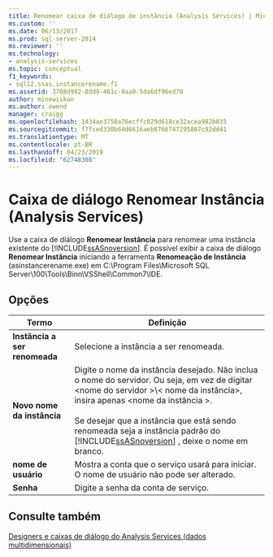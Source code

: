 ```yaml
---
title: Renomear caixa de diálogo de instância (Analysis Services) | Microsoft Docs
ms.custom: ''
ms.date: 06/13/2017
ms.prod: sql-server-2014
ms.reviewer: ''
ms.technology:
- analysis-services
ms.topic: conceptual
f1_keywords:
- sql12.ssas.instancerename.f1
ms.assetid: 3708d992-8dd9-461c-8aa0-5da6df96ed70
author: minewiskan
ms.author: owend
manager: craigg
ms.openlocfilehash: 1434ae3750a76ecffc029d618ce32acea982b035
ms.sourcegitcommit: f7fced330b64d6616aeb8766747295807c92dd41
ms.translationtype: MT
ms.contentlocale: pt-BR
ms.lasthandoff: 04/23/2019
ms.locfileid: "62748308"
---
```

# <a name="rename-instance-dialog-box-analysis-services"></a>Caixa de diálogo Renomear Instância (Analysis Services)
  Use a caixa de diálogo **Renomear Instância** para renomear uma instância existente do [!INCLUDE[ssASnoversion](../includes/ssasnoversion-md.md)]. É possível exibir a caixa de diálogo **Renomear Instância** iniciando a ferramenta **Renomeação de Instância** (asinstancerename.exe) em C:\Program Files\Microsoft SQL Server\100\Tools\Binn\VSShell\Common7\IDE.  
  
## <a name="options"></a>Opções  
  
|Termo|Definição|  
|----------|----------------|  
|**Instância a ser renomeada**|Selecione a instância a ser renomeada.|  
|**Novo nome da instância**|Digite o nome da instância desejado. Não inclua o nome do servidor. Ou seja, em vez de digitar \<nome do servidor >\\< nome da instância\>, insira apenas \<nome da instância >.<br /><br /> Se desejar que a instância que está sendo renomeada seja a instância padrão do [!INCLUDE[ssASnoversion](../includes/ssasnoversion-md.md)] , deixe o nome em branco.|  
|**nome de usuário**|Mostra a conta que o serviço usará para iniciar. O nome de usuário não pode ser alterado.|  
|**Senha**|Digite a senha da conta de serviço.|  
  
## <a name="see-also"></a>Consulte também  
 [Designers e caixas de diálogo do Analysis Services &#40;dados multidimensionais&#41;](analysis-services-designers-and-dialog-boxes-multidimensional-data.md)  
  
  
